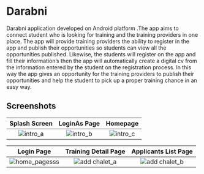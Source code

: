 # Darabni

Darabni application developed on Android platform .The app aims to connect student who is looking for training and the training providers in one place. The app will provide training providers the ability to register in the app and publish their opportunities so students can view all the opportunities published. Likewise, the students will register on the app and fill their information’s then the app will automatically create a digital cv from the information entered by the student on the registration process. In this way the app gives an opportunity for the training providers to publish their opportunities and help the student to pick up a proper training chance in an easy way.

## Screenshots
Splash Screen            |  LoginAs Page |  Homepage
:-------------------------:|:-------------------------:|:-------------------------:
![intro_a](https://mostaql.hsoubcdn.com/uploads/521592-3l2tr-1564324489-5d3db2897dc1e.png)  | ![intro_b](https://mostaql.hsoubcdn.com/uploads/521592-df8wl-1564324489-5d3db289be253.png) | ![intro_c](https://mostaql.hsoubcdn.com/uploads/521592-ppcTw-1564324489-5d3db289ec9cd.png)

Login Page           |  Training Detail Page |   Applicants List Page
:-------------------------:|:-------------------------:|:-------------------------:
![home_pagesss](https://mostaql.hsoubcdn.com/uploads/521592-av7KK-1564324490-5d3db28a23501.png)  | ![add chalet_a](https://mostaql.hsoubcdn.com/uploads/521592-MEjEA-1564324490-5d3db28a8960e.png) | ![add chalet_b](https://mostaql.hsoubcdn.com/uploads/521592-SDiT8-1564324490-5d3db28ab42f8.png)
